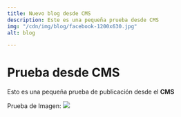 ```yaml
---
title: Nuevo blog desde CMS
description: Este es una pequeña prueba desde CMS
img: "/cdn/img/blog/facebook-1200x630.jpg"
alt: blog

---
```

# Prueba desde CMS

Esto es una pequeña prueba de publicación desde el **CMS**

Prueba de Imagen: ![](/cdn/img/blog/720320.png)